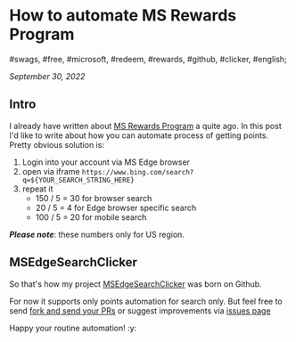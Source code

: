 # How to automate MS Rewards Program

#swags, #free, #microsoft, #redeem, #rewards, #github, #clicker, #english;

_September 30, 2022_

## Intro

I already have written about [MS Rewards Program](/posts/getting-cool-free-swags-via-microsoft-rewards-program/) a quite ago. 
In this post I'd like to write about how you can automate process of getting points.
Pretty obvious solution is:
1. Login into your account via MS Edge browser
2. open via iframe `https://www.bing.com/search?q=${YOUR_SEARCH_STRING_HERE}`
3. repeat it
    * 150 / 5 = 30 for browser search
    * 20 / 5 = 4 for Edge browser specific search
    * 100 / 5 = 20 for mobile search

_**Please note**_: these numbers only for US region.

## MSEdgeSearchClicker

So that's how my project [MSEdgeSearchClicker](https://github.com/greybax/MSEdgeSearchClicker) was born on Github.

For now it supports only points automation for search only. But feel free to send [fork and send your PRs](https://github.com/greybax/MSEdgeSearchClicker/fork) or suggest improvements via [issues page](https://github.com/greybax/MSEdgeSearchClicker/issues) 

Happy your routine automation! :y:
